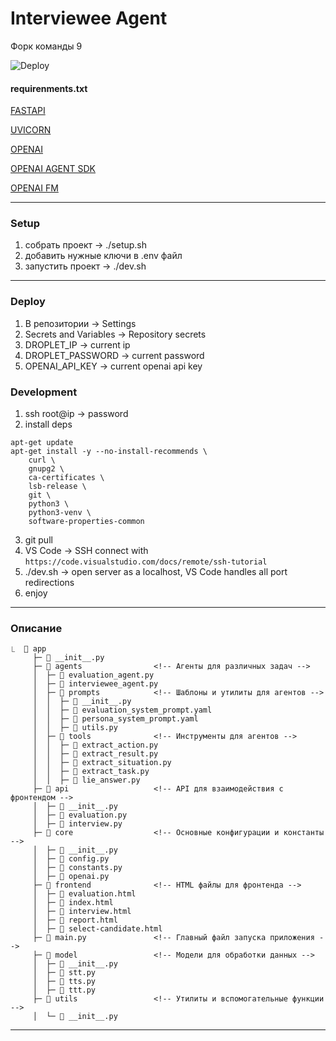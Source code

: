 # **Interviewee Agent**

Форк команды 9

![Deploy](https://github.com/dimadem/ai-agent-conversation/actions/workflows/digitalocean-deploy.yml/badge.svg)

#### **requirenments.txt**
[FASTAPI](https://fastapi.tiangolo.com/)

[UVICORN](https://pypi.org/project/uvicorn/)

[OPENAI](https://platform.openai.com/docs/api-reference/responses)

[OPENAI AGENT SDK](https://openai.github.io/openai-agents-python/)

[OPENAI FM](https://www.openai.fm/)

---

### **Setup**

1. собрать проект -> ./setup.sh
2. добавить нужные ключи в .env файл
3. запустить проект -> ./dev.sh

---

### **Deploy**

1. В репозитории -> Settings
2. Secrets and Variables -> Repository secrets
3. DROPLET_IP -> current ip
4. DROPLET_PASSWORD -> current password
5. OPENAI_API_KEY -> current openai api key

### **Development**
1. ssh root@ip -> password
2. install deps
```
apt-get update
apt-get install -y --no-install-recommends \
    curl \
    gnupg2 \
    ca-certificates \
    lsb-release \
    git \
    python3 \
    python3-venv \
    software-properties-common
```
3. git pull
4. VS Code -> SSH connect with `https://code.visualstudio.com/docs/remote/ssh-tutorial`
5. ./dev.sh -> open server as a localhost, VS Code handles all port redirections
6. enjoy

---

### **Описание**

```
⎿  📁 app
     ├─ 📄 __init__.py
     ├─ 📁 agents                <!-- Агенты для различных задач -->
     │  ├─ 📄 evaluation_agent.py
     │  ├─ 📄 interviewee_agent.py
     │  ├─ 📁 prompts            <!-- Шаблоны и утилиты для агентов -->
     │  │  ├─ 📄 __init__.py
     │  │  ├─ 📄 evaluation_system_prompt.yaml
     │  │  ├─ 📄 persona_system_prompt.yaml
     │  │  ├─ 📄 utils.py
     │  ├─ 📁 tools              <!-- Инструменты для агентов -->
     │  │  ├─ 📄 extract_action.py
     │  │  ├─ 📄 extract_result.py
     │  │  ├─ 📄 extract_situation.py
     │  │  ├─ 📄 extract_task.py
     │  │  ├─ 📄 lie_answer.py
     ├─ 📁 api                   <!-- API для взаимодействия с фронтендом -->
     │  ├─ 📄 __init__.py
     │  ├─ 📄 evaluation.py
     │  ├─ 📄 interview.py
     ├─ 📁 core                  <!-- Основные конфигурации и константы -->
     │  ├─ 📄 __init__.py
     │  ├─ 📄 config.py
     │  ├─ 📄 constants.py
     │  ├─ 📄 openai.py
     ├─ 📁 frontend              <!-- HTML файлы для фронтенда -->
     │  ├─ 📄 evaluation.html
     │  ├─ 📄 index.html
     │  ├─ 📄 interview.html
     │  ├─ 📄 report.html
     │  ├─ 📄 select-candidate.html
     ├─ 📄 main.py               <!-- Главный файл запуска приложения -->
     ├─ 📁 model                 <!-- Модели для обработки данных -->
     │  ├─ 📄 __init__.py
     │  ├─ 📄 stt.py
     │  ├─ 📄 tts.py
     │  ├─ 📄 ttt.py
     ├─ 📁 utils                 <!-- Утилиты и вспомогательные функции -->
     │  └─ 📄 __init__.py
```

---
